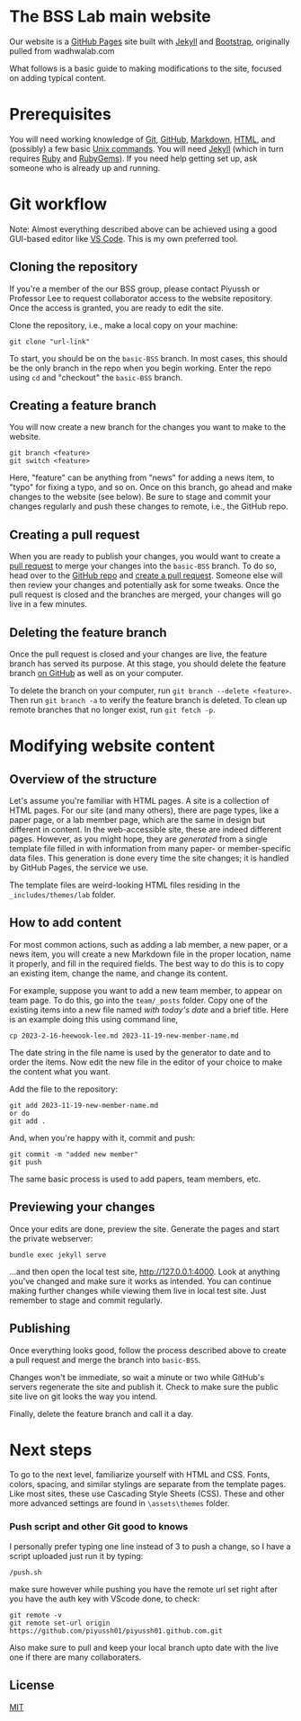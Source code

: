 # The BSS Lab main website

Our website is a [GitHub Pages](https://pages.github.com/) site built with [Jekyll](https://jekyllrb.com/) and [Bootstrap](http://getboostrap.com), originally pulled from wadhwalab.com

What follows is a basic guide to making modifications to the site, focused on adding typical content.

# Prerequisites

 You will need working knowledge of [Git](https://git-scm.com/), [GitHub](https://github.com/), [Markdown](https://daringfireball.net/projects/markdown/syntax), [HTML](https://www.w3schools.com/html/), and (possibly) a few basic [Unix commands](https://mally.stanford.edu/~sr/computing/basic-unix.html). You will need [Jekyll](https://jekyllrb.com/) (which in turn requires [Ruby](https://www.ruby-lang.org/en/downloads/)  and [RubyGems](https://rubygems.org/pages/download)). If you need help getting set up, ask someone who is already up and running.


# Git workflow

Note: Almost everything described above can be achieved using a good GUI-based editor like [VS Code](https://code.visualstudio.com/). This is my own preferred tool.

## Cloning the repository

If you're a member of the our BSS group, please contact Piyussh or Professor Lee to request collaborator access to the website repository. Once the access is granted, you are ready to edit the site.

Clone the repository, i.e., make a local copy on your machine:

	git clone "url-link"

To start, you should be on the `basic-BSS` branch. In most cases, this should be the only branch in the repo when you begin working. Enter the repo using `cd` and "checkout" the `basic-BSS` branch.

## Creating a feature branch
You will now create a new branch for the changes you want to make to the website. 

	git branch <feature>
	git switch <feature>

Here, "feature" can be anything from "news" for adding a news item, to "typo" for fixing a typo, and so on.	Once on this branch, go ahead and make changes to the website (see below). Be sure to stage and commit your changes regularly and push these changes to remote, i.e., the GitHub repo. 

## Creating a pull request

When you are ready to publish your changes, you would want to create a [pull request](https://docs.github.com/en/pull-requests/collaborating-with-pull-requests/proposing-changes-to-your-work-with-pull-requests/about-pull-requests) to merge your changes into the `basic-BSS` branch. To do so, head over to the [GitHub repo](https://github.com/navishwadhwa/navishwadhwa.github.io) and [create a pull request](https://docs.github.com/en/pull-requests/collaborating-with-pull-requests/proposing-changes-to-your-work-with-pull-requests/creating-a-pull-request). Someone else will then review your changes and potentially ask for some tweaks. Once the pull request is closed and the branches are merged, your changes will go live in a few minutes.

## Deleting the feature branch

Once the pull request is closed and your changes are live, the feature branch has served its purpose. At this stage, you should delete the feature branch [on GitHub](https://docs.github.com/en/pull-requests/collaborating-with-pull-requests/proposing-changes-to-your-work-with-pull-requests/creating-and-deleting-branches-within-your-repository#deleting-a-branch) as well as on your computer.

To delete the branch on your computer, run `git branch --delete <feature>`. Then run `git branch -a` to verify the feature branch is deleted. To clean up remote branches that no longer exist, run `git fetch -p`. 

# Modifying website content
## Overview of the structure

Let's assume you're familiar with HTML pages. A site is a collection of HTML pages. For our site (and many others), there are page types, like a paper page, or a lab member page, which are the same in design but different in content. In the web-accessible site, these are indeed different pages. However, as you might hope, they are _generated_ from a single template file filled in with information from many paper- or member-specific data files. This generation is done every time the site changes; it is handled by GitHub Pages, the service we use.

The template files are weird-looking HTML files residing in the `_includes/themes/lab` folder.

## How to add content

For most common actions, such as adding a lab member, a new paper, or a news item, you will create a new Markdown file in the proper location, name it properly, and fill in the required fields. The best way to do this is to copy an existing item, change the name, and change its content.

For example, suppose you want to add a new team member, to appear on team page. To do this, go into the `team/_posts` folder. Copy one of the existing items into a new file named *with today's date* and a brief title. Here is an example doing this using command line,

	cp 2023-2-16-heewook-lee.md 2023-11-19-new-member-name.md

The date string in the file name is used by the generator to date and to order the items. Now edit the new file in the editor of your choice to make the content what you want. 

Add the file to the repository:

	git add 2023-11-19-new-member-name.md
	or do 
	git add .

And, when you're happy with it, commit and push:

	git commit -m "added new member"
	git push

The same basic process is used to add papers, team members, etc.

## Previewing your changes

Once your edits are done, preview the site. Generate the pages and start the private webserver:

	bundle exec jekyll serve

...and then open the local test site, http://127.0.0.1:4000. Look at anything you've changed and make sure it works as intended. You can continue making further changes while viewing them live in local test site. Just remember to stage and commit regularly. 

## Publishing
Once everything looks good, follow the process described above to create a pull request and merge the branch into `basic-BSS`.

Changes won't be immediate, so wait a minute or two while GitHub's servers regenerate the site and publish it. Check to make sure the public site live on git looks the way you intend.

Finally, delete the feature branch and call it a day.

# Next steps

To go to the next level, familiarize yourself with HTML and CSS. Fonts, colors, spacing, and similar stylings are separate from the template pages. Like most sites, these use Cascading Style Sheets (CSS). These and other more advanced settings are found in `\assets\themes` folder.  

### Push script and other Git good to knows

I personally prefer typing one line instead of 3 to push a change, so I have a script uploaded just run it by typing:

	/push.sh

make sure however while pushing you have the remote url set right after you have the auth key with VScode done, 
to check: 

	git remote -v
	git remote set-url origin https://github.com/piyussh01/piyussh01.github.com.git

Also make sure to pull and keep your local branch upto date with the live one if there are many collaboraters. 

## License

[MIT](http://opensource.org/licenses/MIT)

